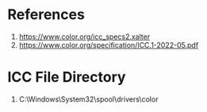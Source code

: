 # References

1. https://www.color.org/icc_specs2.xalter
2. https://www.color.org/specification/ICC.1-2022-05.pdf

# ICC File Directory

1. C:\Windows\System32\spool\drivers\color
